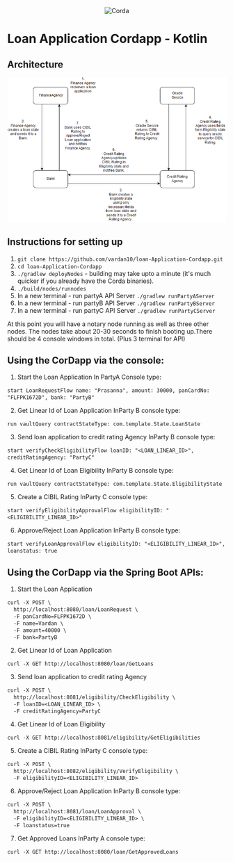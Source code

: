 <p align="center">
  <img src="https://www.corda.net/wp-content/uploads/2016/11/fg005_corda_b.png" alt="Corda" width="500">
</p>

# Loan Application Cordapp - Kotlin

## Architecture
![Solution Architecture](https://raw.githubusercontent.com/vardan10/loan-Application-Cordapp/master/Architecture%20docs/Design%20Document.png)

## Instructions for setting up

1. `git clone https://github.com/vardan10/loan-Application-Cordapp.git`
2. `cd loan-Application-Cordapp`
3. `./gradlew deployNodes` - building may take upto a minute (it's much quicker if you already have the Corda binaries).
4. `./build/nodes/runnodes`
5. In a new terminal - run partyA API Server
    ```./gradlew runPartyAServer```
6. In a new terminal - run partyB API Server
    ```./gradlew runPartyBServer```
7. In a new terminal - run partyC API Server
    ```./gradlew runPartyCServer```

At this point you will have a notary node running as well as three other nodes. The nodes take about 20-30 seconds to finish booting up.There should be 4 console windows in total. (Plus 3 terminal for API)

## Using the CorDapp via the console:
1. Start the Loan Application
In PartyA Console type:
```
start LoanRequestFlow name: "Prasanna", amount: 30000, panCardNo: "FLFPK1672D", bank: "PartyB"
```

2. Get Linear Id of Loan Application
InParty B console type:
```
run vaultQuery contractStateType: com.template.State.LoanState
```

3. Send loan application to credit rating Agency
InParty B console type:
```
start verifyCheckEligibilityFlow loanID: "<LOAN_LINEAR_ID>", creditRatingAgency: "PartyC"
```

4. Get Linear Id of Loan Eligibility
InParty B console type:
```
run vaultQuery contractStateType: com.template.State.EligibilityState
```

5. Create a CIBIL Rating
InParty C console type:
```
start verifyEligibilityApprovalFlow eligibilityID: "<ELIGIBILITY_LINEAR_ID>"
```

6. Approve/Reject Loan Application
InParty B console type:
```
start verifyLoanApprovalFlow eligibilityID: "<ELIGIBILITY_LINEAR_ID>", loanstatus: true
```

## Using the CorDapp via the Spring Boot APIs:
1. Start the Loan Application
```
curl -X POST \
  http://localhost:8080/loan/LoanRequest \
  -F panCardNo=FLFPK1672D \
  -F name=Vardan \
  -F amount=40000 \
  -F bank=PartyB
```

2. Get Linear Id of Loan Application
```
curl -X GET http://localhost:8080/loan/GetLoans
```

3. Send loan application to credit rating Agency
```
curl -X POST \
  http://localhost:8081/eligibility/CheckEligibility \
  -F loanID=<LOAN_LINEAR_ID> \
  -F creditRatingAgency=PartyC
```

4. Get Linear Id of Loan Eligibility
```
curl -X GET http://localhost:8081/eligibility/GetEligibilities
```

5. Create a CIBIL Rating
InParty C console type:
```
curl -X POST \
  http://localhost:8082/eligibility/VerifyEligibility \
  -F eligibilityID=<ELIGIBILITY_LINEAR_ID>
```

6. Approve/Reject Loan Application
InParty B console type:
```
curl -X POST \
  http://localhost:8081/loan/LoanApproval \
  -F eligibilityID=<ELIGIBILITY_LINEAR_ID> \
  -F loanstatus=true
```

7. Get Approved Loans
InParty A console type:
```
curl -X GET http://localhost:8080/loan/GetApprovedLoans
```
